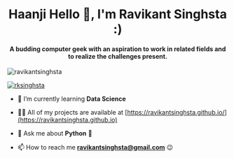 <h1 align="center">Haanji Hello 👋, I'm Ravikant Singhsta :)</h1>
<!-- <h3 align="center">A passionate frontend developer from India</h3> -->
<h4 align="center">A budding computer geek with an aspiration to work in related fields and to realize the challenges present.</h4>

<p align="left"> <img src="https://komarev.com/ghpvc/?username=ravikantsinghsta&label=Profile%20views&color=0e75b6&style=flat" alt="ravikantsinghsta" /> </p>

<!-- <p align="left"> <a href="https://github.com/ryo-ma/github-profile-trophy"><img src="https://github-profile-trophy.vercel.app/?username=ravikantsinghsta" alt="ravikantsinghsta" /></a> </p> -->

<p align="left"> <a href="https://twitter.com/rksinghsta" target="blank"><img src="https://img.shields.io/twitter/follow/rksinghsta?logo=twitter&style=for-the-badge" alt="rksinghsta" /></a> </p>

- 🌱 I’m currently learning **Data Science**

- 👨‍💻 All of my projects are available at [https://ravikantsinghsta.github.io/](https://ravikantsinghsta.github.io)

- 💬 Ask me about **Python** 🐍

- 📫 How to reach me **ravikantsinghsta@gmail.com** 😉

<!-- <h3 align="left">Connect with me:</h3>
<p align="left">
<a href="https://twitter.com/rksinghsta" target="blank"><img align="center" src="https://raw.githubusercontent.com/rahuldkjain/github-profile-readme-generator/neutral-icons/src/images/icons/Social/twitter.svg" alt="rksinghsta" height="30" width="40" /></a>
<a href="https://linkedin.com/in/ravikantsinghsta" target="blank"><img align="center" src="https://raw.githubusercontent.com/rahuldkjain/github-profile-readme-generator/neutral-icons/src/images/icons/Social/linked-in-alt.svg" alt="ravikantsinghsta" height="30" width="40" /></a>
<a href="https://fb.com/ravikantsinghsta" target="blank"><img align="center" src="https://raw.githubusercontent.com/rahuldkjain/github-profile-readme-generator/neutral-icons/src/images/icons/Social/facebook.svg" alt="ravikantsinghsta" height="30" width="40" /></a>
<a href="https://instagram.com/ravikantsinghsta" target="blank"><img align="center" src="https://raw.githubusercontent.com/rahuldkjain/github-profile-readme-generator/neutral-icons/src/images/icons/Social/instagram.svg" alt="ravikantsinghsta" height="30" width="40" /></a>
</p> -->

<!-- <h3 align="left">Languages and Tools:</h3>
<p align="left"> <a href="https://getbootstrap.com" target="_blank"> <img src="https://raw.githubusercontent.com/devicons/devicon/master/icons/bootstrap/bootstrap-plain-wordmark.svg" alt="bootstrap" width="40" height="40"/> </a> <a href="https://www.w3schools.com/css/" target="_blank"> <img src="https://raw.githubusercontent.com/devicons/devicon/master/icons/css3/css3-original-wordmark.svg" alt="css3" width="40" height="40"/> </a> <a href="https://www.djangoproject.com/" target="_blank"> <img src="https://raw.githubusercontent.com/devicons/devicon/master/icons/django/django-original.svg" alt="django" width="40" height="40"/> </a> <a href="https://flask.palletsprojects.com/" target="_blank"> <img src="https://www.vectorlogo.zone/logos/pocoo_flask/pocoo_flask-icon.svg" alt="flask" width="40" height="40"/> </a> <a href="https://git-scm.com/" target="_blank"> <img src="https://www.vectorlogo.zone/logos/git-scm/git-scm-icon.svg" alt="git" width="40" height="40"/> </a> <a href="https://heroku.com" target="_blank"> <img src="https://www.vectorlogo.zone/logos/heroku/heroku-icon.svg" alt="heroku" width="40" height="40"/> </a> <a href="https://www.w3.org/html/" target="_blank"> <img src="https://raw.githubusercontent.com/devicons/devicon/master/icons/html5/html5-original-wordmark.svg" alt="html5" width="40" height="40"/> </a> <a href="https://www.linux.org/" target="_blank"> <img src="https://raw.githubusercontent.com/devicons/devicon/master/icons/linux/linux-original.svg" alt="linux" width="40" height="40"/> </a> <a href="https://www.mongodb.com/" target="_blank"> <img src="https://raw.githubusercontent.com/devicons/devicon/master/icons/mongodb/mongodb-original-wordmark.svg" alt="mongodb" width="40" height="40"/> </a> <a href="https://www.mysql.com/" target="_blank"> <img src="https://raw.githubusercontent.com/devicons/devicon/master/icons/mysql/mysql-original-wordmark.svg" alt="mysql" width="40" height="40"/> </a> <a href="https://opencv.org/" target="_blank"> <img src="https://www.vectorlogo.zone/logos/opencv/opencv-icon.svg" alt="opencv" width="40" height="40"/> </a> <a href="https://www.photoshop.com/en" target="_blank"> <img src="https://raw.githubusercontent.com/devicons/devicon/master/icons/photoshop/photoshop-line.svg" alt="photoshop" width="40" height="40"/> </a> <a href="https://www.postgresql.org" target="_blank"> <img src="https://raw.githubusercontent.com/devicons/devicon/master/icons/postgresql/postgresql-original-wordmark.svg" alt="postgresql" width="40" height="40"/> </a> <a href="https://postman.com" target="_blank"> <img src="https://www.vectorlogo.zone/logos/getpostman/getpostman-icon.svg" alt="postman" width="40" height="40"/> </a> <a href="https://www.python.org" target="_blank"> <img src="https://raw.githubusercontent.com/devicons/devicon/master/icons/python/python-original.svg" alt="python" width="40" height="40"/> </a> <a href="https://pytorch.org/" target="_blank"> <img src="https://www.vectorlogo.zone/logos/pytorch/pytorch-icon.svg" alt="pytorch" width="40" height="40"/> </a> <a href="https://reactjs.org/" target="_blank"> <img src="https://raw.githubusercontent.com/devicons/devicon/master/icons/react/react-original-wordmark.svg" alt="react" width="40" height="40"/> </a> <a href="https://scikit-learn.org/" target="_blank"> <img src="https://upload.wikimedia.org/wikipedia/commons/0/05/Scikit_learn_logo_small.svg" alt="scikit_learn" width="40" height="40"/> </a> <a href="https://www.tensorflow.org" target="_blank"> <img src="https://www.vectorlogo.zone/logos/tensorflow/tensorflow-icon.svg" alt="tensorflow" width="40" height="40"/> </a> <a href="https://www.adobe.com/products/xd.html" target="_blank"> <img src="https://cdn.worldvectorlogo.com/logos/adobe-xd.svg" alt="xd" width="40" height="40"/> </a> </p>

<p><img align="left" src="https://github-readme-stats.vercel.app/api/top-langs?username=ravikantsinghsta&show_icons=true&locale=en&layout=compact" alt="ravikantsinghsta" /></p>

<p>&nbsp;<img align="center" src="https://github-readme-stats.vercel.app/api?username=ravikantsinghsta&show_icons=true&locale=en" alt="ravikantsinghsta" /></p>

<p><img align="center" src="https://github-readme-streak-stats.herokuapp.com/?user=ravikantsinghsta&" alt="ravikantsinghsta" /></p> -->

<!-- ### Hi there 👋

Hi, I am Ravikant, a Full-Stack Developer in a startup at Bangalore, India. I hold an M.Tech (2018) in Computer Science & Engineering from National Institute of Technology Durgapur & B.Tech (2016) in Computer Science & Engineering from ABES Engineering College, Ghaziabad. I am from Delhi-NCR, India.

I have worked as a Teaching Assistant at National Institute of Technology Durgapur during my Masters.

I was fortunate enough to know from a young age that I wanted to be an Engineer. The engineering way of thinking came naturally to me. What I didn't know was what type of engineer I wanted to be. When push came to shove, I chose Computer Science & Engineering.

My hobbies are writing poetry, photography & travelling. I write poetry, to capture feelings I experienced or I couldn't express. I click pictures, to capture the most beautiful moments of our lives, moments which we cannot ever return to, but we can capture them up in the form of photos. I travelled almost all over India to fulfil my natural curiosity to go where I haven’t gone before and see what I haven’t seen before. I prefer mountains over the sea and I am a "Look at the Moon!" Person.

### sair kar duniyā kī ġhāfil zindagānī phir kahāñ
### zindagī gar kuchh rahī to ye javānī phir kahāñ 
### Khwaja Mir Dard

I have been around sports since I was little and I have always enjoyed playing Badminton, Chess, Cricket & many Sport of athletics.

I also like watching good cinema, playing video games, solving Rubik’s cube, Competitive Programming and loads of other stuff. I am an ardent listener of songs, ranging from Classical, Rap, hip hop, Sufi to Hindi, English & Punjabi and a big fan of Lucky Ali Sir. -->

<!--
**ravikantsinghsta/ravikantsinghsta** is a ✨ _special_ ✨ repository because its `README.md` (this file) appears on your GitHub profile.

Here are some ideas to get you started:

- 🔭 I’m currently working on ...
- 🌱 I’m currently learning ...
- 👯 I’m looking to collaborate on ...
- 🤔 I’m looking for help with ...
- 💬 Ask me about ...
- 📫 How to reach me: ...
- 😄 Pronouns: ...
- ⚡ Fun fact: ...
-->
